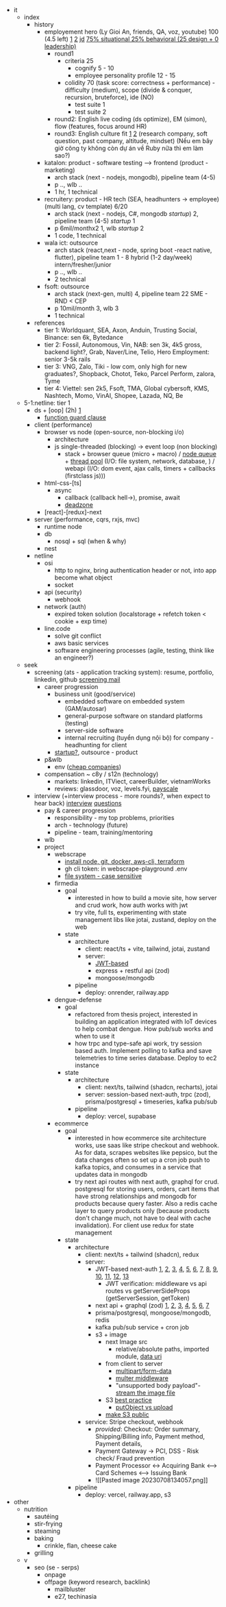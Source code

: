 - it
	- index
		- history
			- employement hero  (Ly Gioi An, friends, QA, voz, youtube) 100 (4.5 left) [1](https://voz.vn/t/thread-tong-hop-chia-se-ve-muc-luong-tai-cac-cong-ty-part-2.515355/post-27554372)  [2](https://voz.vn/t/event-box-cntt-2023-chia-se-kinh-nghiem-phong-van.694369/post-23521883) [jd](https://www.linkedin.com/jobs/view/3867616151/?refId=0b8e05c5-c234-4901-a955-e3d7dab3c9b7&trackingId=%2B9tEhyN5Tk6PxSahbDu1%2Fg%3D%3D) [75% situational 25% behavioral (25 design + 0 leadership)](https://www.youtube.com/watch?v=0Z9RW_hhUT4&t=330s)
				- round1
					- criteria 25
						- cognify 5 - 10
						- employee personality profile 12 - 15
					- colidity 70 (task score: correctness + performance) - difficulty (medium), scope (divide & conquer, recursion, bruteforce), ide (NO)
						- test suite 1
						- test suite 2
				- round2: English live coding (ds optimize), EM (simon), flow (features, focus around HR)
				- round3: English culture fit [1](https://reviewcongty.com/companies/employment-hero/review/61d5b83f5c627f39a5f648cc) [2](https://www.youtube.com/watch?v=y-ueVqgeq9M&t=123s) (research company, soft question, past company, altitude, mindset) (Nếu em bây giờ công ty không còn dự án về Ruby nữa thì em làm sao?)
			- katalon: product - software testing --> frontend (product - marketing)
				- arch stack (next - nodejs, mongodb), pipeline team (4-5)
				- p .., wlb ..
				- 1 hr, 1 technical
			- recruitery: product - HR tech (SEA, headhunters -> employee) (multi lang, cv template) 6/20
				- arch stack (next - nodejs, C#, mongodb *startup*) 2, pipeline team (4-5) *startup* 1
				- p 6mil/monthx2 1, wlb *startup* 2
				- 1 code, 1 technical
			- wala ict: outsource
				- arch stack (react,next - node, spring boot -react native, flutter), pipeline team 1 - 8 hybrid (1-2 day/week) intern/fresher/junior
				- p .., wlb ..
				- 2 technical
			- fsoft: outsource
				- arch stack (next-gen, multi) 4, pipeline team 22 SME - RND < CEP
				- p 10mil/month 3, wlb 3
				- 1 technical
		- references
			- tier 1: Worldquant, SEA, Axon, Anduin, Trusting Social, Binance: sen 6k, Bytedance
			- tier 2: Fossil, Autonomous, Vin, NAB: sen 3k, 4k5 gross, backend light?, Grab, Naver/Line, Telio, Hero Employment: senior 3-5k rails
			- tier 3: VNG, Zalo, Tiki - low com, only high for new graduates?, Shopback, Chotot, Teko, Parcel Perform, zalora, Tyme
			- tier 4: Viettel: sen 2k5, Fsoft, TMA, Global cybersoft, KMS, Nashtech, Momo, VinAI, Shopee, Lazada, NQ, Be
	- 5-1:netline: tier 1
		- ds + [oop] (2h) [1](https://voz.vn/t/tong-hop-ke-ve-nhung-bai-coding-challenge-khi-phong-van-it.27324/post-706933)
			- [function guard clause](https://www.youtube.com/watch?v=CFRhGnuXG-4)
		- client (performance)
			- browser vs node (open-source, non-blocking i/o)
				- architecture
				- js single-threaded (blocking)  -> event loop (non blocking)
					- stack + browser queue (micro + macro) / [node queue](https://www.youtube.com/watch?v=AiPrW8zAiL4) + [thread pool](https://dev.to/jasmin/difference-between-the-event-loop-in-browser-and-node-js-1113) (I/O: file system, network, database, ) / webapi (I/O: dom event, ajax calls, timers + callbacks (firstclass js))) 
			- html-css-[ts]
				- async
					- callback (callback hell->), promise, await
					- [deadzone](https://www.freecodecamp.org/news/what-is-dead-zone-in-javascript/?ref=dailydev)
			- [react]-[redux]-next
		- server (performance, cqrs, rxjs, mvc)
			- runtime node
			- db
				- nosql + sql (when & why)
			- nest
		- netline
			- osi
				- http to nginx, bring authentication header or not, into app become what object
				- socket
			- api (security)
				- webhook
			- network (auth)
				- expired token solution (localstorage + refetch token < cookie + exp time)
			- line.code
				- solve git conflict
				- aws basic services
				- software engineering processes (agile, testing, think like an engineer?)
	- seek
		-  screening (ats - application tracking system): resume, portfolio, linkedin, github  [screening mail](https://docs.google.com/document/d/1y0VItqH6DskdeCVprv90CKCHmqX_QpQiREInf3Dqui0/edit?usp=sharing)
			- career progression
				- business unit (good/service)
					- embedded software on embedded system (GAM/autosar)
					- general-purpose software on standard platforms (testing)
					- server-side software
					- internal recruiting (tuyển dụng nội bộ) for company - headhunting for client
				- [startup?](https://qr.ae/pvg41b), outsource - product
			- p&wlb
				- env ([cheap companies](https://qr.ae/pveoxj))
			- compensation ~ c8y / s12n (technology)
				- markets: linkedin, ITViect, careerBuilder, vietnamWorks
				- reviews: glassdoor, voz, levels.fyi, [payscale](https://www.payscale.com/research/CN/Job=Software_Engineer/Salary)
		- interview (+interview process - more rounds?, when expect to hear back) [interview](https://docs.google.com/document/d/1Iw9sBx5SfU7gMc1zazWYM6ZtiWlHE7rGsRUrMZdiBgA/edit) [questions](https://www.inc.com/jeff-haden/27-most-commonly-asked-job-interviewers-questions-and-answers.html)
			- pay & career progression
				- responsibility - my top problems, priorities 
				- arch - technology (future)
				- pipeline - team, training/mentoring
			- wlb
			- project
				- webscrape
					- [install node, git, docker, aws-cli, terraform](https://www.youtube.com/watch?v=-atblwgc63E)
					- gh cli token: in webscrape-playground .env
					- [file system - case sensitive](https://unix.stackexchange.com/questions/230090/differences-between-home-root-and-usr)
				- firmedia
					- goal 
						- interested in how to build a movie site, how server and crud work, how auth works with jwt
						- try vite, full ts, experimenting with state management libs like jotai, zustand, deploy on the web
					- state
						- architecture
							- client: react/ts + vite, tailwind, jotai, zustand
							- server: 
								- [JWT-based](https://stackoverflow.com/questions/75635389/secretorprivatekey-must-be-an-asymmetric-key-when-using-rs256)
								- express + restful api (zod)
								- mongoose/mongodb
						- pipeline
							- deploy: onrender, railway.app
				- dengue-defense
					- goal 
						- refactored from thesis project, interested in building an application integrated with IoT devices to help combat dengue. How pub/sub works and when to use it
						- how trpc and type-safe api work, try session based auth. Implement polling to kafka and save telemetries to time series database. Deploy to ec2 instance
					- state
						- architecture
							- client: next/ts, tailwind (shadcn, recharts), jotai
							- server: session-based next-auth, trpc (zod), prisma/postgresql + timeseries, kafka pub/sub
						- pipeline
							- deploy: vercel, supabase
				- ecommerce
					- goal
						- interested in how ecommerce site architecture works, use saas like stripe checkout and webhook. As for data, scrapes websites like pepsico, but the data changes often so set up a cron job push to kafka topics, and consumes in a service that updates data in mongodb
						- try next api routes with next auth, graphql for crud. postgresql for storing users, orders, cart items that have strong relationships and mongodb for products because query faster. Also a redis cache layer to query products only (because products don't change much, not have to deal with cache invalidation). For client use redux for state management
					- state
						- architecture
							- client: next/ts + tailwind (shadcn), redux
							- server: 
								- JWT-based next-auth [1](https://stackoverflow.com/questions/73982523/nextauth-selecting-a-different-google-account-for-login), [2](https://stackoverflow.com/questions/74089665/next-auth-credentials-provider-authorize-type-error), [3](https://stackoverflow.com/questions/69234170/difference-between-usesession-and-getsession-in-next-auth), [4](https://github.com/nextauthjs/next-auth/issues/693), [5](https://www.youtube.com/watch?v=yCJH72nZ8DI&list=WL&index=4&t=446s), [6](https://remaster.com/blog/next-auth-jwt-session), [7](https://authjs.dev/guides/basics/refresh-token-rotation), [8](https://next-auth.js.org/getting-started/client), [9](https://authjs.dev/guides/basics/pages), [10](https://next-auth.js.org/tutorials/securing-pages-and-api-routes), [11](https://www.youtube.com/watch?v=VP-RCddbjrc), [12](https://www.oauth.com/oauth2-servers/access-tokens/access-token-response/), [13](https://www.youtube.com/watch?v=RJpevpbC4YY)
									- JWT verification: middleware vs api routes vs getServerSideProps (getServerSession, getToken) 
								- next api + graphql (zod) [1](https://www.youtube.com/watch?v=2cB5Fh46Vi4&t=200s), [2]( https://stackoverflow.com/questions/62690747/next-js-api-is-back-end), [3](https://stackoverflow.com/questions/74621518/how-to-get-api-call-origin-in-nextjs-api-endpoint), [4](https://github.com/TanStack/query/discussions/3448), [5](https://stackoverflow.com/questions/74063463/how-do-i-wait-for-next-auth-session-before-using-usequery), [6](https://www.reddit.com/r/reactjs/comments/oqx5me/apollo_client_vs_reactquery_help_me_choose_do_i/), [7](https://stackoverflow.com/questions/74064124/react-query-usemutation-no-overload-matches-this-call)
								- prisma/postgresql, mongoose/mongodb, redis
								- kafka pub/sub service + cron job
								- s3 + image
									- next Image src
										- relative/absolute paths, imported module, [data uri](https://css-tricks.com/data-uris/)
									- from client to server
										- [multipart/form-data](https://stackoverflow.com/questions/66797673/how-can-i-send-image-from-client-to-server-node-js-react)
										- [multer middleware](https://stackoverflow.com/questions/66457571/multer-doesnt-return-req-body-and-req-file-using-next-connect) 
										- "unsupported body payload"-[stream the image file](https://stackoverflow.com/questions/60789156/aws-s3-file-upload-with-node-js-unsupported-body-payload-error) 
									- S3 [best practice](https://stackoverflow.com/questions/33279153/rest-api-file-ie-images-processing-best-practices)
										- [putObject vs upload](https://stackoverflow.com/questions/38442512/difference-between-upload-and-putobject-for-uploading-a-file-to-s3)
									- [make S3 public](https://www.youtube.com/watch?v=4zrupVYqQFs&t=338s)
							- service: Stripe checkout, webhook
								- *provided*: Checkout: Order summary, Shipping/Billing info, Payment method, Payment details, 
								- Payment Gateway -> PCI, DSS - Risk check/ Fraud prevention
								- Payment Processor <-> Acquiring Bank <--> Card Schemes <--> Issuing Bank
								- ![[Pasted image 20230708134057.png]]
						- pipeline
							- deploy: vercel, railway.app, s3
- other 
	- nutrition
		- sautéing
		- stir-frying
		- steaming
		- baking
			- crinkle, flan, cheese cake
		- grilling
	- v
		- seo (se - serps)
			- onpage
			- offpage (keyword research, backlink)
				- mailbluster
				- e27, techinasia